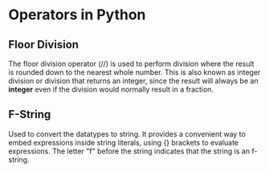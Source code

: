 # Operators in Python

## Floor Division
The floor division operator (//) is used to perform division where the result is rounded 
down to the nearest whole number. This is also known as integer division or division that
returns an integer, since the result will always be an **integer** even if the division would
normally result in a fraction.

## F-String
Used to convert the datatypes to string. It provides a convenient way to embed 
expressions inside string literals, using {} brackets to evaluate expressions. 
The letter "f" before the string indicates that the string is an f-string.

